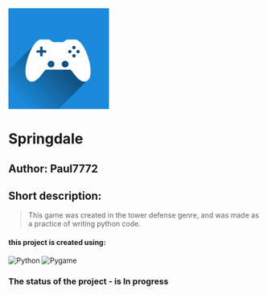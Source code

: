 <img alt="Springdale logo" height="200" src="Readme_file/icon.jpg" width="200"/>

<h1>Springdale</h1>

## Author: Paul7772

## Short description:
> This game was created in the tower defense genre,
> and was made as a practice of writing python code.


<div>
  <h4>this project is created using:</h4>
  <img src="https://img.shields.io/badge/python-%230678BE.svg?style=for-the-badge&logo=Python&logoColor=yellow", alt="Python">
  <img src="https://img.shields.io/badge/pygame-5A0EF8?style=for-the-badge&logo=sqlite&logoColor=yellow", alt="Pygame">
</div>

### The status  of the project - is In progress
